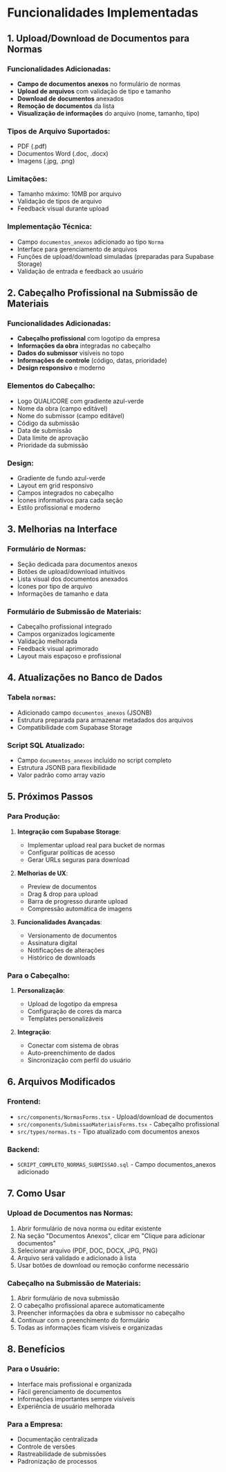 # Funcionalidades Implementadas

## 1. Upload/Download de Documentos para Normas

### Funcionalidades Adicionadas:
- **Campo de documentos anexos** no formulário de normas
- **Upload de arquivos** com validação de tipo e tamanho
- **Download de documentos** anexados
- **Remoção de documentos** da lista
- **Visualização de informações** do arquivo (nome, tamanho, tipo)

### Tipos de Arquivo Suportados:
- PDF (.pdf)
- Documentos Word (.doc, .docx)
- Imagens (.jpg, .png)

### Limitações:
- Tamanho máximo: 10MB por arquivo
- Validação de tipos de arquivo
- Feedback visual durante upload

### Implementação Técnica:
- Campo `documentos_anexos` adicionado ao tipo `Norma`
- Interface para gerenciamento de arquivos
- Funções de upload/download simuladas (preparadas para Supabase Storage)
- Validação de entrada e feedback ao usuário

## 2. Cabeçalho Profissional na Submissão de Materiais

### Funcionalidades Adicionadas:
- **Cabeçalho profissional** com logotipo da empresa
- **Informações da obra** integradas no cabeçalho
- **Dados do submissor** visíveis no topo
- **Informações de controle** (código, datas, prioridade)
- **Design responsivo** e moderno

### Elementos do Cabeçalho:
- Logo QUALICORE com gradiente azul-verde
- Nome da obra (campo editável)
- Nome do submissor (campo editável)
- Código da submissão
- Data de submissão
- Data limite de aprovação
- Prioridade da submissão

### Design:
- Gradiente de fundo azul-verde
- Layout em grid responsivo
- Campos integrados no cabeçalho
- Ícones informativos para cada seção
- Estilo profissional e moderno

## 3. Melhorias na Interface

### Formulário de Normas:
- Seção dedicada para documentos anexos
- Botões de upload/download intuitivos
- Lista visual dos documentos anexados
- Ícones por tipo de arquivo
- Informações de tamanho e data

### Formulário de Submissão de Materiais:
- Cabeçalho profissional integrado
- Campos organizados logicamente
- Validação melhorada
- Feedback visual aprimorado
- Layout mais espaçoso e profissional

## 4. Atualizações no Banco de Dados

### Tabela `normas`:
- Adicionado campo `documentos_anexos` (JSONB)
- Estrutura preparada para armazenar metadados dos arquivos
- Compatibilidade com Supabase Storage

### Script SQL Atualizado:
- Campo `documentos_anexos` incluído no script completo
- Estrutura JSONB para flexibilidade
- Valor padrão como array vazio

## 5. Próximos Passos

### Para Produção:
1. **Integração com Supabase Storage**:
   - Implementar upload real para bucket de normas
   - Configurar políticas de acesso
   - Gerar URLs seguras para download

2. **Melhorias de UX**:
   - Preview de documentos
   - Drag & drop para upload
   - Barra de progresso durante upload
   - Compressão automática de imagens

3. **Funcionalidades Avançadas**:
   - Versionamento de documentos
   - Assinatura digital
   - Notificações de alterações
   - Histórico de downloads

### Para o Cabeçalho:
1. **Personalização**:
   - Upload de logotipo da empresa
   - Configuração de cores da marca
   - Templates personalizáveis

2. **Integração**:
   - Conectar com sistema de obras
   - Auto-preenchimento de dados
   - Sincronização com perfil do usuário

## 6. Arquivos Modificados

### Frontend:
- `src/components/NormasForms.tsx` - Upload/download de documentos
- `src/components/SubmissaoMateriaisForms.tsx` - Cabeçalho profissional
- `src/types/normas.ts` - Tipo atualizado com documentos anexos

### Backend:
- `SCRIPT_COMPLETO_NORMAS_SUBMISSAO.sql` - Campo documentos_anexos adicionado

## 7. Como Usar

### Upload de Documentos nas Normas:
1. Abrir formulário de nova norma ou editar existente
2. Na seção "Documentos Anexos", clicar em "Clique para adicionar documentos"
3. Selecionar arquivo (PDF, DOC, DOCX, JPG, PNG)
4. Arquivo será validado e adicionado à lista
5. Usar botões de download ou remoção conforme necessário

### Cabeçalho na Submissão de Materiais:
1. Abrir formulário de nova submissão
2. O cabeçalho profissional aparece automaticamente
3. Preencher informações da obra e submissor no cabeçalho
4. Continuar com o preenchimento do formulário
5. Todas as informações ficam visíveis e organizadas

## 8. Benefícios

### Para o Usuário:
- Interface mais profissional e organizada
- Fácil gerenciamento de documentos
- Informações importantes sempre visíveis
- Experiência de usuário melhorada

### Para a Empresa:
- Documentação centralizada
- Controle de versões
- Rastreabilidade de submissões
- Padronização de processos
